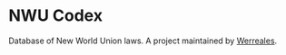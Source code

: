 # NWU Codex
Database of New World Union laws. A project maintained by [Werreales](https://nationstates.net/nation=werreales).
